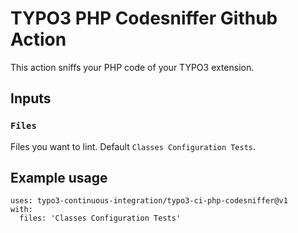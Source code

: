# TYPO3 PHP Codesniffer Github Action

This action sniffs your PHP code of your TYPO3 extension.

## Inputs

### `Files`

Files you want to lint. Default `Classes Configuration Tests`.

## Example usage

```
uses: typo3-continuous-integration/typo3-ci-php-codesniffer@v1
with: 
  files: 'Classes Configuration Tests'
```

